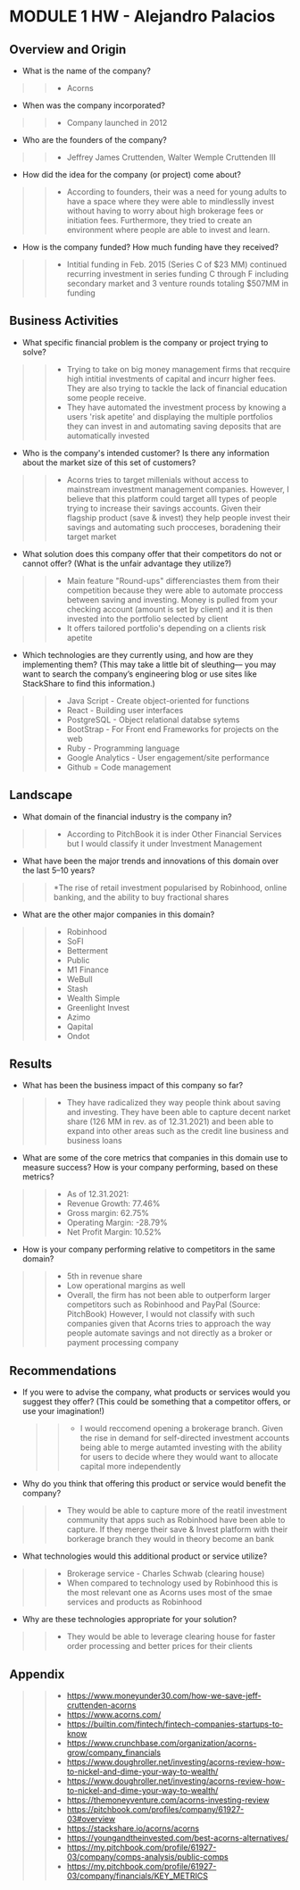 # MODULE 1 HW - Alejandro Palacios 

## Overview and Origin

* What is the name of the company?
>>* Acorns 
* When was the company incorporated?
>>* Company launched in 2012 
* Who are the founders of the company?
>>* Jeffrey James Cruttenden, Walter Wemple Cruttenden III
* How did the idea for the company (or project) come about?
>>* According to founders, their was a need for young adults to have a space where they were able to mindlesslly invest without having to worry about high brokerage fees or initiation fees. Furthermore, they tried to create an environment where people are able to invest and learn. 
* How is the company funded? How much funding have they received?
>>* Intitial funding in Feb. 2015 (Series C of $23 MM) continued recurring investment in series funding C through F including secondary market and 3 venture rounds totaling $507MM in funding 

## Business Activities

* What specific financial problem is the company or project trying to solve?
>>* Trying to take on big money management firms that recquire high intitial investments of capital and incurr higher fees. They are also trying to tackle the lack of financial education some people receive. 
>>* They have automated the investment process by knowing a users 'risk apetite' and displaying the multiple portfolios they can invest in and automating saving deposits that are automatically invested 

* Who is the company's intended customer?  Is there any information about the market size of this set of customers?
>>* Acorns tries to target millenials without access to mainstream investment management companies. However, I believe that this platform could target alll types of people trying to increase their savings accounts. Given their flagship product (save & invest) they help people invest their savings and automating such procceses, boradening their target market

* What solution does this company offer that their competitors do not or cannot offer? (What is the unfair advantage they utilize?)
>>* Main feature "Round-ups" differenciastes them from their competition because they were able to automate proccess between saving and investing. Money is pulled from your checking account (amount is set by client) and it is then invested into the portfolio selected by client
>>* It offers tailored portfolio's depending on a clients risk apetite 

* Which technologies are they currently using, and how are they implementing them? (This may take a little bit of sleuthing–– you may want to search the company’s engineering blog or use sites like StackShare to find this information.)
>>* Java Script - Create object-oriented for functions 
>>* React - Building user interfaces 
>>* PostgreSQL - Object relational databse sytems 
>>* BootStrap - For Front end Frameworks for projects on the web 
>>* Ruby - Programming language 
>>* Google Analytics - User engagement/site performance 
>>* Github = Code management 


## Landscape

* What domain of the financial industry is the company in?
>>* According to PitchBook it is inder Other Financial Services but I would classify it under Investment Management 

* What have been the major trends and innovations of this domain over the last 5–10 years?
>>*The rise of retail investment popularised by Robinhood, online banking, and the ability to buy fractional shares 

* What are the other major companies in this domain?
>>* Robinhood 
>>* SoFI
>>* Betterment 
>>* Public 
>>* M1 Finance 
>>* WeBull 
>>* Stash 
>>* Wealth Simple 
>>* Greenlight Invest 
>>* Azimo 
>>* Qapital 
>>* Ondot 

## Results

* What has been the business impact of this company so far?
>>* They have radicalized they way people think about saving and investing. They have been able to capture decent narket share (126 MM in rev. as of 12.31.2021) and been able to expand into other areas such as the credit line business and business loans 
* What are some of the core metrics that companies in this domain use to measure success? How is your company performing, based on these metrics?
>>* As of 12.31.2021: 
>>* Revenue Growth: 77.46% 
>>* Gross margin: 62.75%
>>* Operating Margin: -28.79% 
>>* Net Profit Margin: 10.52% 
* How is your company performing relative to competitors in the same domain?
>>* 5th in revenue share 
>>* Low operational margins as well 
>>* Overall, the firm has not been able to outperform larger competitors such as Robinhood and PayPal (Source: PitchBook) However, I would not classify with such companies given that Acorns tries to approach the way people automate savings and not directly as a broker or payment processing company


## Recommendations

* If you were to advise the company, what products or services would you suggest they offer? (This could be something that a competitor offers, or use your imagination!)
  >>* I would reccomend opening a brokerage branch. Given the rise in demand for self-directed investment accounts being able to merge autamted investing with the ability for users to decide where they would want to allocate capital more independently 

* Why do you think that offering this product or service would benefit the company?
>>* They would be able to capture more of the reatil investment community that apps such as Robinhood have been able to capture. If they merge their save & Invest platform with their borkerage branch they would in theory become an bank 

* What technologies would this additional product or service utilize?
>>* Brokerage service - Charles Schwab (clearing house)
>>* When compared to technology used by Robinhood this is the most relevant one as Acorns uses most of the smae services and products as Robinhood 
* Why are these technologies appropriate for your solution?
>>* They would be able to leverage clearing house for faster order processing and better prices for their clients 

## Appendix 
>> * https://www.moneyunder30.com/how-we-save-jeff-cruttenden-acorns
>> * https://www.acorns.com/
>> * https://builtin.com/fintech/fintech-companies-startups-to-know
>>* https://www.crunchbase.com/organization/acorns-grow/company_financials
>>* https://www.doughroller.net/investing/acorns-review-how-to-nickel-and-dime-your-way-to-wealth/
>>* https://www.doughroller.net/investing/acorns-review-how-to-nickel-and-dime-your-way-to-wealth/
>>* https://themoneyventure.com/acorns-investing-review
>>* https://pitchbook.com/profiles/company/61927-03#overview
>>* https://stackshare.io/acorns/acorns
>>* https://youngandtheinvested.com/best-acorns-alternatives/
>>* https://my.pitchbook.com/profile/61927-03/company/comps-analysis/public-comps
>>* https://my.pitchbook.com/profile/61927-03/company/financials/KEY_METRICS
